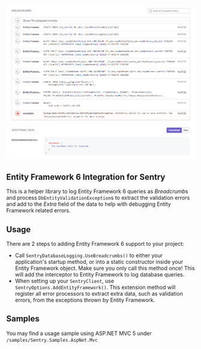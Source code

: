 ﻿![Example in Sentry](ef.png)

## Entity Framework 6 Integration for Sentry

This is a helper library to log Entity Framework 6 queries as *Breadcrumb*s and process `DbEntityValidationException`s to extract the validation errors and add to the *Extra* field of the data to help with debugging Entity Framework related errors.

## Usage

There are 2 steps to adding Entity Framework 6 support to your project:

* Call `SentryDatabaseLogging.UseBreadcrumbs()` to either your application's startup method, or into a static constructor inside your Entity Framework object. Make sure you only call this method once! This will add the interceptor to Entity Framework to log database queries.
* When setting up your `SentryClient`, use `SentryOptions.AddEntityFramework()`. This extension method will register all error processors to extract extra data, such as validation errors, from the exceptions thrown by Entity Framework.

## Samples

You may find a usage sample using ASP.NET MVC 5 under `/samples/Sentry.Samples.AspNet.Mvc`
